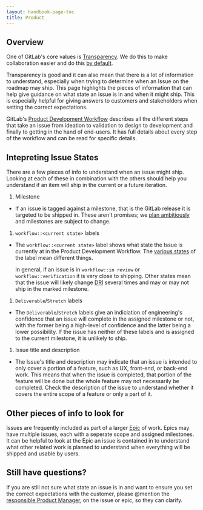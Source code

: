 ```yaml
---
layout: handbook-page-toc
title: Product
---
```


## Overview

One of GitLab's core values is [Transparency](https://about.gitlab.com/handbook/values/#transparency).
We do this to make collaboration easier and do this [by default](https://about.gitlab.com/handbook/values/#public-by-default).

Transparency is good and it can also mean that there is a lot of information
to understand, especially when trying to determine when an Issue on the
roadmap may ship. This page highlights the pieces of information that can
help give guidance on what state an issue is in and when it might ship. This is
especially helpful for giving answers to customers and stakeholders when setting the correct
expectations.

GitLab's [Product Development Workflow](https://about.gitlab.com/handbook/product-development-flow/)
describes all the different steps that take an issue from ideation to
validation to design to development and finally to getting in the hand of
end-users. It has full details about every step of the workflow and can be
read for specific details.

## Intepreting Issue States
There are a few pieces of info to understand when an issue might ship. Looking
at each of these in combination with the others should help you understand
if an item will ship in the current or a future iteration.

1. Milestone
  - If an issue is tagged against a milestone, that is the GitLab release it is
  targeted to be shipped in. These aren't promises; we [plan ambitiously](https://about.gitlab.com/handbook/product/product-principles/#how-this-impacts-planning) 
  and milestones are subject to change.
1. `workflow::<current state>` labels
  - The `workflow::<current state>` label shows what state the Issue is currently
  at in the Product Development Workflow. The [various states](https://about.gitlab.com/handbook/product-development-flow/#workflow-summary)
  of the label mean different things.

    In general, if an issue is in `workflow::in review`
    or `workflow::verification` it is very close to shipping. Other states mean
    that the issue will likely change [DRI](https://about.gitlab.com/handbook/people-group/directly-responsible-individuals/)
    several times and may or may not ship in the marked milestone.
1. `Deliverable`/`Stretch` labels
  - The `Deliverable`/`Stretch` labels give an indiciation of engineering's
  confidence that an issue will complete in the assigned milestone or not, with
  the former being a high-level of confidence and the latter being a lower
  possibility. If the issue has neither of these labels and is assigned to the
  current milestone, it is unlikely to ship.
1. Issue title and description
  - The Issue's title and description may indicate that an issue is intended
  to only cover a portion of a feature, such as UX, front-end, or back-end work.
  This means that when the issue is completed, that portion of the feature will
  be done but the whole feature may not necessarily be completed. Check the
  description of the issue to understand whether it covers the entire scope
  of a feature or only a part of it.

## Other pieces of info to look for

Issues are frequently included as part of a larger [Epic](https://docs.gitlab.com/ee/user/group/epics/)
of work. Epics may have multiple issues, each with a seperate scope and
assigned milestones. It can be helpful to look at the Epic an issue is contained
in to understand what other related work is planned to understand when
everything will be shipped and usable by users.

## Still have questions?
If you are still not sure what state an issue is in and want to ensure you set
the correct expectations with the customer, please @mention the
[responsible Product Manager](https://about.gitlab.com/handbook/product/categories),
on the issue or epic, so they can clarify.
